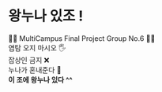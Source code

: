 # 왕누나 있조 !
🙋‍♀️ MultiCampus Final Project Group No.6 🙋‍♀️\
염탐 오지 마시오 🖐\
잡상인 금지 ❌\
누나가 혼내준다 💪\
<b> 이 조에 왕누나 있다 ^^ </b>

